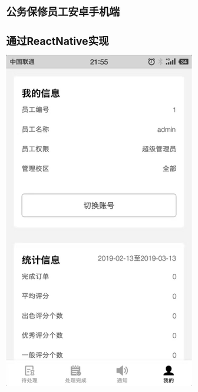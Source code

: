 # 公务保修员工安卓手机端
# 通过ReactNative实现
![image](https://github.com/jianpiao/gwbx/blob/master/img/20190313220759.jpg)